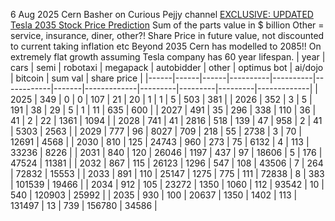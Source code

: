 6 Aug 2025 Cern Basher on Curious Pejjy channel
[EXCLUSIVE: UPDATED Tesla 2035 Stock Price Prediction](https://www.youtube.com/watch?v=J-ezVg-73CA)
Sum of the parts value in $ billion
Other = service, insurance, diner, other?!
Share Price in future value, not discounted to current taking inflation etc
Beyond 2035 Cern has modelled to 2085!! On extremely flat growth assuming Tesla company has 60 year lifespan.
| year | cars | semi | robotaxi | megapack | autobidder | other | optimus bot | ai/dojo | bitcoin | sum val | share price |
|------|------|------|----------|----------|------------|-------|-------------|---------|---------|---------|-------------|
| 2025 | 349  | 0    | 0        | 107      | 21         | 20    | 1           | 1       | 5       | 503     | 381         |
| 2026 | 352  | 3    | 5        | 191      | 38         | 29    | 5           | 1       | 11      | 635     | 600         |
| 2027 | 491  | 35   | 296      | 338      | 110        | 36    | 41          | 2       | 22      | 1361    | 1094        |
| 2028 | 741  | 41   | 2816     | 518      | 139        | 47    | 958         | 2       | 41      | 5303    | 2563        |
| 2029 | 777  | 96   | 8027     | 709      | 218        | 55    | 2738        | 3       | 70      | 12691   | 4568        |
| 2030 | 810  | 125  | 24743    | 960      | 273        | 75    | 6132        | 4       | 113     | 33236   | 8226        |
| 2031 | 840  | 120  | 26046    | 1197     | 437        | 97    | 18606       | 5       | 176     | 47524   | 11381       |
| 2032 | 867  | 115  | 26123    | 1296     | 547        | 108   | 43506       | 7       | 264     | 72832   | 15553       |
| 2033 | 891  | 110  | 25147    | 1275     | 775        | 111   | 72838       | 8       | 383     | 101539  | 19466       |
| 2034 | 912  | 105  | 23272    | 1350     | 1060       | 112   | 93542       | 10      | 540     | 120903  | 25992       |
| 2035 | 930  | 100  | 20637    | 1350     | 1402       | 113   | 131497      | 13      | 739     | 156780  | 34586       |